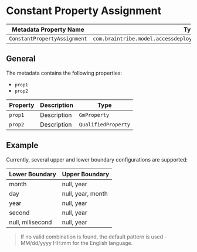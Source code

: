 # Constant Property Assignment

Metadata Property Name  | Type Signature  
------- | -----------
`ConstantPropertyAssignment` | `com.braintribe.model.accessdeployment.smart.meta.ConstantPropertyAssignment`

## General

The metadata contains the following properties:

* `prop1`
* `prop2`

Property | Description | Type
------| --------- | -------
`prop1` | Description | `GmProperty`
`prop2` | Description | `QualifiedProperty`

## Example

Currently, several upper and lower boundary configurations are supported:

Lower Boundary | Upper Boundary
------| ---------
month | null, year
day | null, year, month
year | null, year
second | null, year
null, milisecond | null, year

> If no valid combination is found, the default pattern is used - MM/dd/yyyy HH:mm for the English language.